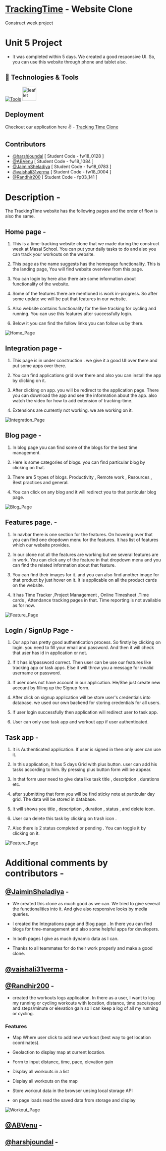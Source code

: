 # [TrackingTime](https://trackingtime.co/) - Website Clone

Construct week project

# Unit 5  Project
 
- It was completed within 5 days. We created a good responsive UI. So, you can use this website through phone and tablet also.

## 🔧 Technologies & Tools

[![Tools](https://skillicons.dev/icons?i=html,css,javascript,redux,react,tailwind,github,netlify&theme=dark)](https://skillicons.dev)
 <img src="https://pbs.twimg.com/profile_images/1510602617700950021/K4IoVubu_400x400.jpg" alt="leaflet" width="45" height="45"/>

## Deployment

Checkout our application here ✌ - [Tracking Time Clone](https://time-tracking-clone.netlify.app/)

## Contributors

- [@harshjoundal](https://github.com/harshjoundal) [ Student Code - fw18_0128 ]
- [@ABVenu](https://github.com/ABVenu) [ Student Code - fw18_1084 ]
- [@JaiminSheladiya](https://github.com/JaiminSheladiya) [ Student Code - fw18_0783 ]
- [@vaishali31verma](https://github.com/vaishali31verma) [ Student Code - fw18_0004 ]
- [@Randhir200](https://github.com/Randhir200) [ Student Code - fp03_141 ]

# Description -

The TrackingTime website has the following pages and the order of flow is also the same.

## Home page -

1. This is a time-tracking website clone that we made during the construct week at Masai School. You can put your daily tasks to do and also you can track your workouts on the website.

2. This page as the name suggests has the homepage functionality. This is the landing page, You will find website overview from this page. 

3. You can login by here also there are some information about functionality of the website.

4. Some of the features there are mentioned is work in-progress. So after some update we will be put that features in our website.

5. Also website contains functionality for the live tracking for cycling and running. You can use this features after successfully login.

6. Below it you can find the follow links you can follow us by there. 

<img src="https://github.com/Randhir200/expert-hand-9078/blob/master/public/trackingtime.png" alt="Home_Page" />

## Integration page -

1. This page is in under construction . we give it a good UI over there and put some apps over there.

2. You can find applications grid over there and also you can install the app by clicking on it.

3. After clicking on app. you will be redirect to the application page. There you can download the app and see the information about the app. also watch the video for how to add extension of tracking-time.

4. Extensions are currently not working. we are working on it.

<img src="https://github.com/Randhir200/expert-hand-9078/blob/master/public/integration.png" alt="Integration_Page" />

## Blog page - 

1. In blog page you can find some of the blogs for the best time management. 

2. Here is some categories of blogs. you can find particular blog by clicking on that. 

3. There are 5 types of blogs. Productivity , Remote work , Resources  , Best practices and general.

4.  You can click on any blog and it will redirect you to that particular blog page.

<img src="https://github.com/Randhir200/expert-hand-9078/blob/master/public/blog.png" alt="Blog_Page" />

## Features page.  - 

1. In navbar there is one section for the features. On hovering over that you can find one dropdown menu for the features. It has list of features which our website provides.

2. In  our clone not all the features are working but we several features are in work. You can click any of the feature in that dropdown menu and you can find the related information about that feature.

3. You can find their images for it. and you can also find another image for that product by just hover on it. It is applicable on all the product cards on the website.

4. It has Time Tracker ,Project Management , Online Timesheet ,Time cards , Attendance tracking pages in that. Time reporting is not available as for now.

<img src="https://github.com/Randhir200/expert-hand-9078/blob/master/public/features%20(2).png" alt="Feature_Page" />

## LogIn / SignUp Page - 

1. Our app has pretty good authentication process. So firstly by clicking on login. you need to fill your email and password. And then it will check that user has id in application or not. 

2. If it has id/password correct. Then  user can be use our features like tracking app or task apps. Else it will throw you a message for invalid username or password.

3. If user does not have account in our application. He/She just create new account by filling up the Signup form. 

4. After click on signup application will be store user's credentials into database. we used our own backend for storing credentials for all users. 

5. If user login successfully then application will redirect user to task app.

6. User can only use task app and workout app if user authenticated. 


## Task app - 

1. It is Authenticated application. If user is signed in then only user can use it. 

2. In this application, It has 5 days Grid with plus button. user can add his tasks according to him. By pressing plus button form will be  appear. 

3. In that form user need to give data like task title , description , durations etc.

4. after submitting that form you will be find sticky note at particular day grid. The data will be stored in database.

5. It will shows you title , description , duration , status , and delete icon. 

6. User can delete this task by clicking on trash icon .

7. Also there is 2 status completed or pending . You can toggle it by clicking on it.  


<img src="https://github.com/Randhir200/expert-hand-9078/blob/master/public/task.png" alt="Feature_Page" />

# Additional comments by contributors -

## [@JaiminSheladiya](https://github.com/JaiminSheladiya) -

- We created this clone as much good as we can. We tried to give several the functionalities into it. And give also responsive looks by media queries.

- I created the Integrations page and Blog page . In there you can find blogs for time-management and also some helpful apps for developers.

- In both pages I give as much dynamic data as I can.

- Thanks to all teammates for do their work properly and make a good clone.


## [@vaishali31verma](https://github.com/vaishali31verma) - 


## [@Randhir200](https://github.com/Randhir200) - 

- created the workouts logs application. In there as a user, I want to log my running or cycling workouts with location, distance, time 
  pace/speed and steps/minute or elevation gain so I can keep a log of all my running or cycling.

 ### Features

- Map Where user click to add new workout (best way to get location coordinates).

- Geolaction to display map at current location.

- Form to input distance, time, pace, elevation gain

- Display all workouts in a list

- Display all workouts on the map

- Store workout data in the browser unsing local storage API

- on page loads read the saved data from storage and display

<img src="https://github.com/Randhir200/expert-hand-9078/blob/master/public/workouts.png" alt="Workout_Page" />


## [@ABVenu](https://github.com/ABVenu) - 



## [@harshjoundal](https://github.com/harshjoundal) - 


